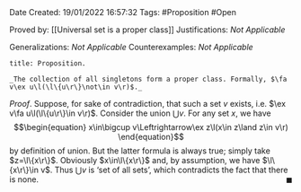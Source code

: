 <br />
<br />

Date Created: 19/01/2022 16:57:32
Tags: #Proposition #Open 

Proved by: [[Universal set is a proper class]]
Justifications: _Not Applicable_

Generalizations: _Not Applicable_
Counterexamples: _Not Applicable_

``` ad-Proposition
title: Proposition.

_The collection of all singletons form a proper class. Formally, $\fa v\ex u\l(\l\{u\r\}\not\in v\r)$._

```

_Proof_. Suppose, for sake of contradiction, that such a set $v$ exists, i.e. $\ex v\fa u\l(\l\{u\r\}\in v\r)$. Consider the union $\bigcup v$. For any set $x$, we have
$$\begin{equation}
    x\in\bigcup v\Leftrightarrow\ex z\l(x\in z\land z\in v\r)
\end{equation}$$
by definition of union. But the latter formula is always true; simply take $z=\l\{x\r\}$. Obviously $x\in\l\{x\r\}$ and, by assumption, we have $\l\{x\r\}\in v$. Thus $\bigcup v$ is $\textrm{`}$set of all sets$\textrm{'}$, which contradicts the fact that there is none.<span style="float:right;">$\blacksquare$</span>

